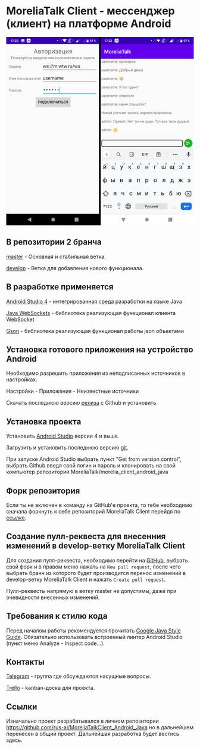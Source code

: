 # MoreliaTalk Client - мессенджер (клиент) на платформе Android #

![alt text](screenshots/auth.png "Скриншот окна авторизации и вид основного чата")

## В репозитории 2 бранча ##

[master](https://github.com/MoreliaTalk/morelia_client_android_java/tree/master) - Основная и стабильная ветка.

[develop](https://github.com/MoreliaTalk/morelia_client_android_java/tree/develop) - Ветка для добавления нового функционала.

## В разработке применяется ##

[Android Studio 4](https://developer.android.com/studio) - интегрированная среда разработки на языке Java

[Java WebSockets](https://github.com/TooTallNate/Java-WebSocket) - библиотека реализующая функционал клиента WebSocket

[Gson](https://github.com/google/gson) - библиотека реализующая функционал работы json объектами

## Установка готового приложения на устройство Android ##

Необходимо разрешить приложения из неподписанных источников в настройках.

Настройки - Приложения - Неизвестные источники

Скачать последнюю версию [релиза](https://github.com/MoreliaTalk/morelia_client_android_java/releases) с Github и установить

## Установка проекта ##

Установить [Android Studio](https://developer.android.com/studio) версии 4 и выше.

Загрузить и установить последнюю версию [git](https://git-scm.com/downloads).

При запуске Android Studio выбрать пункт "Get from version control", выбрать Github введя свой логин и пароль и клонировать на свой компьютер репозиторий MoreliaTalk/morelia_client_android_java

## Форк репозитория ##

Если ты не включен в команду на GitHub'е проекта, то тебе необходимо сначала форкнуть к себе репозиторий MoreliaTalk Client перейдя по [ссылке](https://github.com/MoreliaTalk/morelia_client_android_java/fork).

## Создание пулл-реквеста для внесенния изменений в develop-ветку MoreliaTalk Client ##

Для создания пулл-реквеста, необходимо перейти на [GitHub](https://www.github.com), выбрать свой форк и в правом меню нажать на `New pull request`, после чего выбрать бранч из которого будет производится перенос изменений в develop-ветку MoreliaTalk Client и нажать `Create pull request`.

Пулл-реквесты напрямую в ветку master не допустимы, даже при очевидности внесенных изменений. 

## Требования к стилю кода ##

Перед началом работы рекомендуется прочитать [Google Java Style Guide](https://google.github.io/styleguide/javaguide.html). Обязательно использовать встроенный линтер Android Studio (пункт меню Analyze - Inspect code...).

## Контакты ##

[Telegram](https://t.me/joinchat/LImHShzAmIWvpMxDTr5Vxw) - группа где обсуждаются насущные вопросы.

[Trello](https://trello.com/b/qXjJFTP3/develop) - kanban-доска для проекта.

## Ссылки ##

Изначально проект разрабатывался в личном репозитории https://github.com/rus-ai/MoreliaTalkClient_Android_Java но в дальнейшем перенесен в общий проект. Дальнейшая разработка будет вестись здесь.
